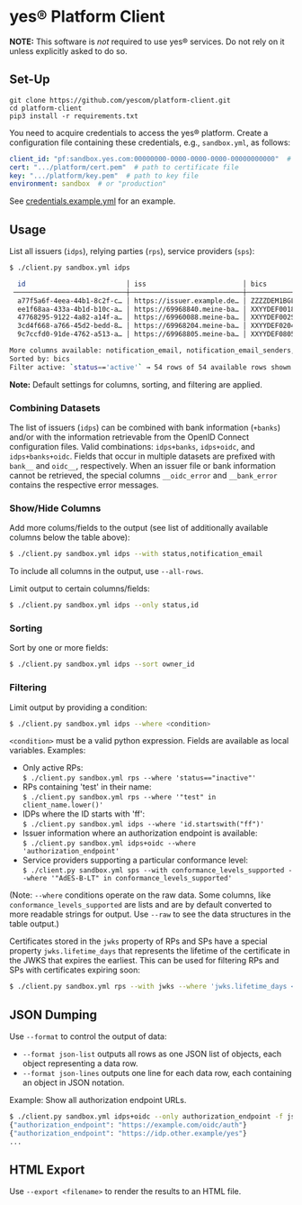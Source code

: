 # yes® Platform Client

**NOTE:** This software is *not* required to use yes® services. Do not rely on it unless explicitly asked to do so.

## Set-Up

```
git clone https://github.com/yescom/platform-client.git
cd platform-client
pip3 install -r requirements.txt
```

You need to acquire credentials to access the yes® platform. Create a configuration file containing these credentials, e.g., `sandbox.yml`, as follows:

```yaml
client_id: "pf:sandbox.yes.com:00000000-0000-0000-0000-00000000000"  # your platform client ID
cert: ".../platform/cert.pem"  # path to certificate file
key: ".../platform/key.pem"  # path to key file
environment: sandbox  # or "production"
```

See [credentials.example.yml](credentials.example.yml) for an example.

## Usage

List all issuers (`idps`), relying parties (`rps`), service providers (`sps`):

```bash
$ ./client.py sandbox.yml idps

  id                         │ iss                        │ bics                        │ owner_id    
 ────────────────────────────┼────────────────────────────┼─────────────────────────────┼────────────╴
  a77f5a6f-4eea-44b1-8c2f-c… │ https://issuer.example.de… │ ZZZZDEM1BGL                 │ xidp        
  ee1f68aa-433a-4b1d-b10c-a… │ https://69968840.meine-ba… │ XXYYDEF0018                 │ 420081      
  47768295-9122-4a82-a14f-a… │ https://69960088.meine-ba… │ XXYYDEF002S                 │ 420081      
  3cd4f668-a766-45d2-bedd-8… │ https://69968204.meine-ba… │ XXYYDEF0204                 │ 420081      
  9c7ccfd0-91de-4762-a513-a… │ https://69968805.meine-ba… │ XXYYDEF0805                 │ 420081      

More columns available: notification_email, notification_email_senders, status
Sorted by: bics
Filter active: `status=='active'` → 54 rows of 54 available rows shown.
```
**Note:** Default settings for columns, sorting, and filtering are applied. 

### Combining Datasets
The list of issuers (`idps`) can be combined with bank information (`+banks`) and/or with the information retrievable from the OpenID Connect configuration files. Valid combinations: `idps+banks`, `idps+oidc`, and `idps+banks+oidc`. Fields that occur in multiple datasets are prefixed with `bank__` and `oidc__`, respectively. When an issuer file or bank information cannot be retrieved, the special columns `__oidc_error` and `__bank_error` contains the respective error messages. 


### Show/Hide Columns

Add more colums/fields to the output (see list of additionally available columns below the table above):
```bash
$ ./client.py sandbox.yml idps --with status,notification_email
```
To include all columns in the output, use `--all-rows`.

Limit output to certain columns/fields:
```bash
$ ./client.py sandbox.yml idps --only status,id
```

### Sorting

Sort by one or more fields:
```bash
$ ./client.py sandbox.yml idps --sort owner_id
```

### Filtering

Limit output by providing a condition:
```bash
$ ./client.py sandbox.yml idps --where <condition>
```
`<condition>` must be a valid python expression. Fields are available as local variables. Examples:

 * Only active RPs:  \
    `$ ./client.py sandbox.yml rps --where 'status=="inactive"'`
 * RPs containing 'test' in their name: \
    `$ ./client.py sandbox.yml rps --where '"test" in client_name.lower()'`
 * IDPs where the ID starts with 'ff': \
    `$ ./client.py sandbox.yml idps --where 'id.startswith("ff")'`
 * Issuer information where an authorization endpoint is available: \
    `$ ./client.py sandbox.yml idps+oidc --where 'authorization_endpoint'`
 * Service providers supporting a particular conformance level: \
    `$ ./client.py sandbox.yml sps --with conformance_levels_supported --where '"AdES-B-LT" in conformance_levels_supported'`

(Note: `--where` conditions operate on the raw data. Some columns, like `conformance_levels_supported` are lists and are by default converted to more readable strings for output. Use `--raw` to see the data structures in the table output.)

Certificates stored in the `jwks` property of RPs and SPs have a special property `jwks.lifetime_days` that represents the lifetime of the certificate in the JWKS that expires the earliest. This can be used for filtering RPs and SPs with certificates expiring soon:

```bash
$ ./client.py sandbox.yml rps --with jwks --where 'jwks.lifetime_days < 100'
```

## JSON Dumping
Use `--format` to control the output of data:

* `--format json-list` outputs all rows as one JSON list of objects, each object representing a data row. 
* `--format json-lines` outputs one line for each data row, each containing an object in JSON notation.

Example: Show all authorization endpoint URLs.
```bash
$ ./client.py sandbox.yml idps+oidc --only authorization_endpoint -f json-lines --where 'authorization_endpoint'
{"authorization_endpoint": "https://example.com/oidc/auth"}
{"authorization_endpoint": "https://idp.other.example/yes"}
...
```
## HTML Export
Use `--export <filename>` to render the results to an HTML file.

